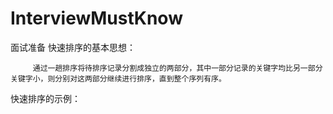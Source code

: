 # InterviewMustKnow
面试准备
快速排序的基本思想：

         通过一趟排序将待排序记录分割成独立的两部分，其中一部分记录的关键字均比另一部分关键字小，则分别对这两部分继续进行排序，直到整个序列有序。

快速排序的示例：

